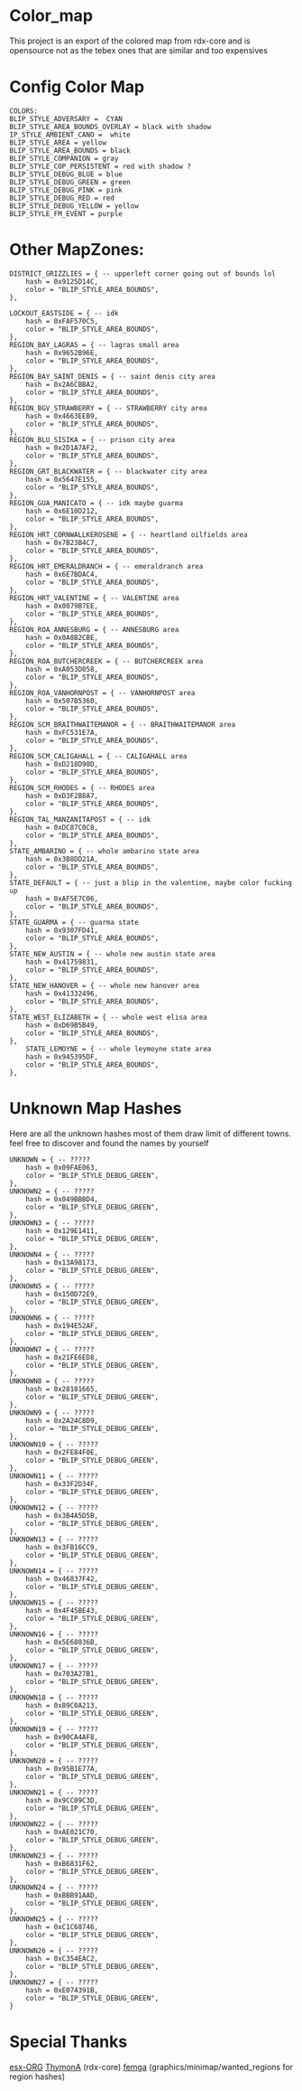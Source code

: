 # Color_map
This project is an export of the colored map from rdx-core and is opensource not as the tebex ones that are similar and too expensives

# Config Color Map

    COLORS:
    BLIP_STYLE_ADVERSARY =  CYAN
    BLIP_STYLE_AREA_BOUNDS_OVERLAY = black with shadow
    IP_STYLE_AMBIENT_CANO =  white
    BLIP_STYLE_AREA = yellow 
    BLIP_STYLE_AREA_BOUNDS = black
    BLIP_STYLE_COMPANION = gray
    BLIP_STYLE_COP_PERSISTENT = red with shadow ?
    BLIP_STYLE_DEBUG_BLUE = blue
    BLIP_STYLE_DEBUG_GREEN = green
    BLIP_STYLE_DEBUG_PINK = pink
    BLIP_STYLE_DEBUG_RED = red
    BLIP_STYLE_DEBUG_YELLOW = yellow 
    BLIP_STYLE_FM_EVENT = purple

# Other MapZones:
    DISTRICT_GRIZZLIES = { -- upperleft corner going out of bounds lol
		hash = 0x9125D14C,
		color = "BLIP_STYLE_AREA_BOUNDS",
    },
	
    LOCKOUT_EASTSIDE = { -- idk
		hash = 0xFAF570C5,
		color = "BLIP_STYLE_AREA_BOUNDS",
    },
    REGION_BAY_LAGRAS = { -- lagras small area
		hash = 0x9652B96E,
		color = "BLIP_STYLE_AREA_BOUNDS",
    },
    REGION_BAY_SAINT_DENIS = { -- saint denis city area
		hash = 0x2A6CBBA2,
		color = "BLIP_STYLE_AREA_BOUNDS",
    },
    REGION_BGV_STRAWBERRY = { -- STRAWBERRY city area
		hash = 0x4663EEB9,
		color = "BLIP_STYLE_AREA_BOUNDS",
    },
    REGION_BLU_SISIKA = { -- prison city area
		hash = 0x2D1A7AF2,
		color = "BLIP_STYLE_AREA_BOUNDS",
    },
    REGION_GRT_BLACKWATER = { -- blackwater city area
		hash = 0x5647E155,
		color = "BLIP_STYLE_AREA_BOUNDS",
    },
    REGION_GUA_MANICATO = { -- idk maybe guarma
		hash = 0x6E10D212,
		color = "BLIP_STYLE_AREA_BOUNDS",
    },
    REGION_HRT_CORNWALLKEROSENE = { -- heartland oilfields area
		hash = 0x7B23B4C7,
		color = "BLIP_STYLE_AREA_BOUNDS",
    },
    REGION_HRT_EMERALDRANCH = { -- emeraldranch area
		hash = 0x6E7BDAC4,
		color = "BLIP_STYLE_AREA_BOUNDS",
    },
    REGION_HRT_VALENTINE = { -- VALENTINE area
		hash = 0x0079B7EE,
		color = "BLIP_STYLE_AREA_BOUNDS",
    },
    REGION_ROA_ANNESBURG = { -- ANNESBURG area
		hash = 0x0A8B2CBE,
		color = "BLIP_STYLE_AREA_BOUNDS",
    },
    REGION_ROA_BUTCHERCREEK = { -- BUTCHERCREEK area
		hash = 0xA053D058,
		color = "BLIP_STYLE_AREA_BOUNDS",
    },
    REGION_ROA_VANHORNPOST = { -- VANHORNPOST area
		hash = 0x507B5360,
		color = "BLIP_STYLE_AREA_BOUNDS",
    },
    REGION_SCM_BRAITHWAITEMANOR = { -- BRAITHWAITEMANOR area
		hash = 0xFC531E7A,
		color = "BLIP_STYLE_AREA_BOUNDS",
    },
    REGION_SCM_CALIGAHALL = { -- CALIGAHALL area
		hash = 0xD218D90D,
		color = "BLIP_STYLE_AREA_BOUNDS",
    },
    REGION_SCM_RHODES = { -- RHODES area
		hash = 0xD3F2B8A7,
		color = "BLIP_STYLE_AREA_BOUNDS",
    },
    REGION_TAL_MANZANITAPOST = { -- idk
		hash = 0xDC87C0C8,
		color = "BLIP_STYLE_AREA_BOUNDS",
    },
    STATE_AMBARINO = { -- whole ambarino state area
		hash = 0x3B8DD21A,
		color = "BLIP_STYLE_AREA_BOUNDS",
    },
    STATE_DEFAULT = { -- just a blip in the valentine, maybe color fucking up
		hash = 0xAF5E7C06,
		color = "BLIP_STYLE_AREA_BOUNDS",
    },
    STATE_GUARMA = { -- guarma state
		hash = 0x9307FD41,
		color = "BLIP_STYLE_AREA_BOUNDS",
    },
    STATE_NEW_AUSTIN = { -- whole new austin state area 
		hash = 0x41759831,
		color = "BLIP_STYLE_AREA_BOUNDS",
    },
    STATE_NEW_HANOVER = { -- whole new hanover area 
		hash = 0x41332496,
		color = "BLIP_STYLE_AREA_BOUNDS",
    },
    STATE_WEST_ELIZABETH = { -- whole west elisa area 
		hash = 0xD69B5B49,
		color = "BLIP_STYLE_AREA_BOUNDS",
    },
	    STATE_LEMOYNE = { -- whole leymoyne state area 
		hash = 0x945395DF,
		color = "BLIP_STYLE_AREA_BOUNDS",
    },

# Unknown Map Hashes 
Here are all the unknown hashes most of them draw limit of different towns.
feel free to discover and found the names by yourself
 
	UNKNOWN = { -- ?????
		hash = 0x09FAE063,
		color = "BLIP_STYLE_DEBUG_GREEN",
    },	
	UNKNOWN2 = { -- ?????
		hash = 0x049BBBD4,
		color = "BLIP_STYLE_DEBUG_GREEN",
    },
	UNKNOWN3 = { -- ?????
		hash = 0x129E1411,
		color = "BLIP_STYLE_DEBUG_GREEN",
    },
	UNKNOWN4 = { -- ?????
		hash = 0x13A98173,
		color = "BLIP_STYLE_DEBUG_GREEN",
    },
	UNKNOWN5 = { -- ?????
		hash = 0x150D72E9,
		color = "BLIP_STYLE_DEBUG_GREEN",
    },
	UNKNOWN6 = { -- ?????
		hash = 0x194E52AF,
		color = "BLIP_STYLE_DEBUG_GREEN",
    },
	UNKNOWN7 = { -- ?????
		hash = 0x21FE6ED8,
		color = "BLIP_STYLE_DEBUG_GREEN",
    },
	UNKNOWN8 = { -- ?????
		hash = 0x28181665,
		color = "BLIP_STYLE_DEBUG_GREEN",
    },
	UNKNOWN9 = { -- ?????
		hash = 0x2A24C8D9,
		color = "BLIP_STYLE_DEBUG_GREEN",
    },
	UNKNOWN10 = { -- ?????
		hash = 0x2FE84F0E,
		color = "BLIP_STYLE_DEBUG_GREEN",
    },
	UNKNOWN11 = { -- ?????
		hash = 0x33F2D34F,
		color = "BLIP_STYLE_DEBUG_GREEN",
    },
	UNKNOWN12 = { -- ?????
		hash = 0x3B4A5D5B,
		color = "BLIP_STYLE_DEBUG_GREEN",
    },
	UNKNOWN13 = { -- ?????
		hash = 0x3FB16CC9,
		color = "BLIP_STYLE_DEBUG_GREEN",
    },
	UNKNOWN14 = { -- ?????
		hash = 0x46837F42,
		color = "BLIP_STYLE_DEBUG_GREEN",
    },
	UNKNOWN15 = { -- ?????
		hash = 0x4F45BE43,
		color = "BLIP_STYLE_DEBUG_GREEN",
    },
	UNKNOWN16 = { -- ?????
		hash = 0x5E68036B,
		color = "BLIP_STYLE_DEBUG_GREEN",
    },
	UNKNOWN17 = { -- ?????
		hash = 0x703A27B1,
		color = "BLIP_STYLE_DEBUG_GREEN",
    },
	UNKNOWN18 = { -- ?????
		hash = 0x89C0A213,
		color = "BLIP_STYLE_DEBUG_GREEN",
    },
	UNKNOWN19 = { -- ?????
		hash = 0x90CA4AF8,
		color = "BLIP_STYLE_DEBUG_GREEN",
    },
	UNKNOWN20 = { -- ?????
		hash = 0x95B1E77A,
		color = "BLIP_STYLE_DEBUG_GREEN",
    },
	UNKNOWN21 = { -- ?????
		hash = 0x9CC09C3D,
		color = "BLIP_STYLE_DEBUG_GREEN",
    },
	UNKNOWN22 = { -- ?????
		hash = 0xAE021C70,
		color = "BLIP_STYLE_DEBUG_GREEN",
    },
	UNKNOWN23 = { -- ?????
		hash = 0xB6831F62,
		color = "BLIP_STYLE_DEBUG_GREEN",
    },
	UNKNOWN24 = { -- ?????
		hash = 0xBBB91AAD,
		color = "BLIP_STYLE_DEBUG_GREEN",
    },
	UNKNOWN25 = { -- ?????
		hash = 0xC1C68746,
		color = "BLIP_STYLE_DEBUG_GREEN",
    },
	UNKNOWN26 = { -- ?????
		hash = 0xC354EAC2,
		color = "BLIP_STYLE_DEBUG_GREEN",
    },
	UNKNOWN27 = { -- ?????
		hash = 0xE074391B,
		color = "BLIP_STYLE_DEBUG_GREEN",
    }

# Special Thanks
[esx-ORG](https://github.com/esx-framework) [ThymonA](https://github.com/ThymonA) (rdx-core)
[femga](https://github.com/femga/rdr3_discoveries) (graphics/minimap/wanted_regions for region hashes)

